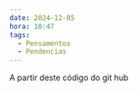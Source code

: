 ```yaml
---
date: 2024-12-05
hora: 10:47
tags:
  - Pensamentos
  - Pendencias
---
```



A partir deste código do git hub

